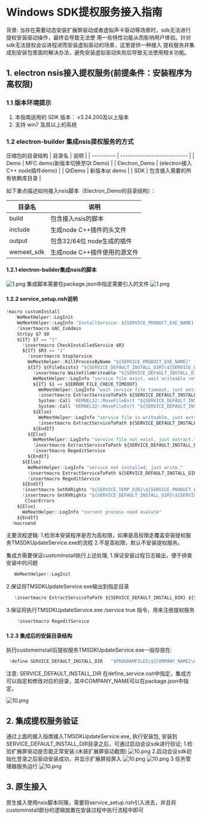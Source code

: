 # Windows SDK提权服务接入指南

背景:
当存在需要动态安装扩展屏驱动或者虚拟声卡驱动等场景时，sdk无法进行提权安装驱动操作，最终会导致无法使
用一些特性功能从而影响用户体验。针对sdk无法提权会议进程进而安装虚拟驱动的场景，这里提供一种接入
提权服务并集成到安装包里面的解决办法，避免安装虚拟驱动失败后导致无法使用相关功能。

## 1. electron nsis接入提权服务(前提条件：安装程序为高权限)

### 1.1 版本环境提示

1. 本指南适用的 SDK 版本： v3.24.200及以上版本
2. 支持 win7 及其以上的系统

### 1.2 electron-builder 集成nsis提权服务的方式

压缩包的目录结构
| 目录名     | 说明                         |
| ---------- | ---------------------------- |
| Demo      |  MFC demo(新版本切换至Qt Demo)           |
| Electron_Demo    | (electron接入C++ node插件demo)     |
| QtDemo     |  新版本qt demo   |
| SDK | 包含接入需要的所有依赖库目录 |

如下重点描述如何接入nsis脚本（Electron_Demo的目录结构）：

| 目录名     | 说明                         |
| ---------- | ---------------------------- |
| build      | 包含接入nsis的脚本           |
| include    | 生成node C++插件的头文件     |
| output     | 包含32/64位 node生成的插件   |
| wemeet_sdk | 生成node C++插件使用的源文件 |

#### 1.2.1 electron-builder集成nsis的脚本

![1.png](images/1.2.png)
集成脚本需要在package.json中指定需要引入的文件
![1.png](images/1.3.png)

#### 1.2.2 service_setup.nsh说明

```javascript
!macro customInstall
    WeMeetHelper::LogInit
    WeMeetHelper::LogInfo "InstallService: ${SERVICE_PRODUCT_EXE_NAME}."
    !insertmacro UAC_IsAdmin
    StrCpy $7 $0
    ${If} $7 == "1"
      !insertmacro CheckInstalledService $R3 
      ${If} $R3 == "1"
        !insertmacro StopService
        WeMeetHelper::KillProcessByName "${SERVICE_PRODUCT_EXE_NAME}" 1
        ${If} ${FileExists} "${SERVICE_DEFAULT_INSTALL_DIR}\${SERVICE_PRODUCT_EXE_NAME}"
          !insertmacro WaiteFileWriteable "${SERVICE_DEFAULT_INSTALL_DIR}\${SERVICE_PRODUCT_EXE_NAME}" 3 $1
          WeMeetHelper::LogInfo "service file exist, wait writeable ret:$1."
          ${If} $1 == ${ERROR_FILE_CHECK_TIMEOUT}
            WeMeetHelper::LogInfo "wait service file timeout, just extract to temp."
            !insertmacro ExtractServiceToPath ${SERVICE_DEFAULT_INSTALL_DIR} ${SERVICE_PRODUCT_EXE_NAME_TEMP}
            System::Call 'KERNEL32::MoveFileEx(t "${SERVICE_DEFAULT_INSTALL_DIR}\${SERVICE_PRODUCT_EXE_NAME}", i 0, i 4)'
            System::Call 'KERNEL32::MoveFileEx(t "${SERVICE_DEFAULT_INSTALL_DIR}\${SERVICE_PRODUCT_EXE_NAME_TEMP}", t "${SERVICE_DEFAULT_INSTALL_DIR}\${SERVICE_PRODUCT_EXE_NAME}", i 4)'
          ${Else}
            WeMeetHelper::LogInfo "service file is writeable, just extract."
            !insertmacro ExtractServiceToPath ${SERVICE_DEFAULT_INSTALL_DIR} ${SERVICE_PRODUCT_EXE_NAME}
          ${EndIf}
        ${Else}
          WeMeetHelper::LogInfo "service file not exist, just extract."
          !insertmacro ExtractServiceToPath ${SERVICE_DEFAULT_INSTALL_DIR} ${SERVICE_PRODUCT_EXE_NAME}
          !insertmacro RegeditService
        ${EndIf}
      ${Else}
        WeMeetHelper::LogInfo "service not installed, just write."
        !insertmacro ExtractServiceToPath ${SERVICE_DEFAULT_INSTALL_DIR} ${SERVICE_PRODUCT_EXE_NAME}
        !insertmacro RegeditService
      ${EndIf}
      !insertmacro SetRXRights "${SERVICE_TEMP_DIR}\${SERVICE_PRODUCT_EXE_NAME}"
      !insertmacro SetRXRights "${SERVICE_DEFAULT_INSTALL_DIR}\${SERVICE_PRODUCT_EXE_NAME}"
       ClearErrors
    ${Else}
      WeMeetHelper::LogInfo "current process need evalute"
    ${EndIf}
  !macroend
```

主要流程逻辑:
1.检测本安装程序是否为高权限，如果是高权限走覆盖安装提权服务TMSDKUpdateService.exe的流程
2.不是高权限，默认不安装提权服务。

集成方需要保证customInstall执行上述处理,
  1.保证安装过程日志输出，便于排查安装中的问题

```javascript
   WeMeetHelper::LogInit  
```

  2.保证将TMSDKUpdateService.exe输出到指定目录

```javascript
   !insertmacro ExtractServiceToPath ${SERVICE_DEFAULT_INSTALL_DIR} ${SERVICE_PRODUCT_EXE_NAME} 
```

  3.保证将执行TMSDKUpdateService.exe /service true 指令，用来注册提权服务

```javascript
    !insertmacro RegeditService
```

#### 1.2.3 集成后的安装目录结构

执行customeinstall后提权服务TMSDKUpdateService.exe一般存放在:

```javascript
 !define SERVICE_DEFAULT_INSTALL_DIR   "$PROGRAMFILES\${COMPANY_NAME}\UpdateSvr"  
```

注意:
SERVICE_DEFAULT_INSTALL_DIR 在define_service.nsh中指定，集成方可以指定和修改对应的目录，其中COMPANY_NAME可以在package.json中指定。

![10.png](images/1.4.png)

## 2. 集成提权服务验证

通过上面的接入指南接入TMSDKUpdateService.exe, 执行安装包, 安装到SERVICE_DEFAULT_INSTALL_DIR目录之后，可通过启动会议sdk进行验证;
1.检验扩展屏驱动是否能正常安装:(未装扩展屏驱动截图)
   ![10.png](images/1.5.png)
2.启动会议sdk初始化登录之后驱动安装成功，并显示扩展屏投屏入
   ![10.png](images/1.6.png)
   ![10.png](images/1.7.png)
3.任务管理器服务运行
   ![10.png](images/1.8.png)

## 3. 原生接入

原生接入使用nsis脚本同理，需要将service_setup.nsh引入进去，并且将custominstall部分的逻辑放置在安装过程中执行流程中即可
